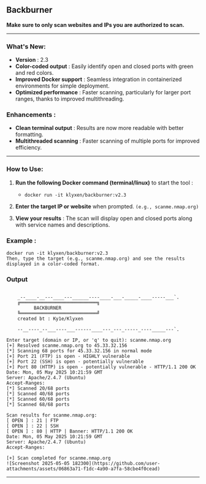 ## Backburner

**Make sure to only scan websites and IPs you are authorized to scan.**
___

### What's New:
- **Version** : 2.3
- **Color-coded output** : Easily identify open and closed ports with green and red colors.
- **Improved Docker support** : Seamless integration in containerized environments for simple deployment.
- **Optimized performance** : Faster scanning, particularly for larger port ranges, thanks to improved multithreading.

### Enhancements :
- **Clean terminal output** : Results are now more readable with better formatting.
- **Multithreaded scanning** : Faster scanning of multiple ports for improved efficiency.

___
### How to Use:
1. **Run the following Docker command (terminal/linux)** to start the tool :
   - `docker run -it klyxen/backburner:v2.3` 
   
2. **Enter the target IP or website** when prompted. `(e.g., scanme.nmap.org)`

3. **View your results** : The scan will display open and closed ports along with service names and descriptions.

### Example :
```
docker run -it klyxen/backburner:v2.3
Then, type the target (e.g., scanme.nmap.org) and see the results displayed in a color-coded format.
```
### Output
```

    _--____-__---____---______----____-___-_____-____-----___`.
    ╔════════════════════════════╗
          BACKBURNER
    ╚════════════════════════════╝
    created bt : Ky1e/Klyxen

    --__----_--___----___------____---_---_-----_----_____---`.

Enter target (domain or IP, or 'q' to quit): scanme.nmap.org
[+] Resolved scanme.nmap.org to 45.33.32.156
[*] Scanning 68 ports for 45.33.32.156 in normal mode
[+] Port 21 (FTP) is open - HIGHLY vulnerable
[+] Port 22 (SSH) is open - potentially vulnerable
[+] Port 80 (HTTP) is open - potentially vulnerable - HTTP/1.1 200 OK
Date: Mon, 05 May 2025 10:21:59 GMT
Server: Apache/2.4.7 (Ubuntu)
Accept-Ranges:
[*] Scanned 20/68 ports
[*] Scanned 40/68 ports
[*] Scanned 60/68 ports
[*] Scanned 68/68 ports

Scan results for scanme.nmap.org:
[ OPEN ] : 21 | FTP
[ OPEN ] : 22 | SSH
[ OPEN ] : 80 | HTTP | Banner: HTTP/1.1 200 OK
Date: Mon, 05 May 2025 10:21:59 GMT
Server: Apache/2.4.7 (Ubuntu)
Accept-Ranges:

[+] Scan completed for scanme.nmap.org
![Screenshot 2025-05-05 182300](https://github.com/user-attachments/assets/06863a71-f1dc-4a90-a7fa-58cbe4f0cead)

```

___
